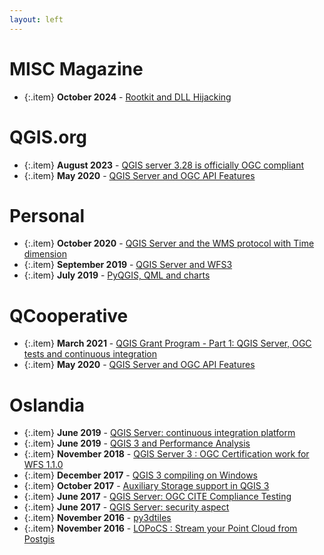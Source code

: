 ```yaml
---
layout: left
---
```



# MISC Magazine

  + {:.item} **October 2024** - <a href="https://connect.ed-diamond.com/misc/mischs-030/rootkit-et-dll-hijacking">Rootkit and DLL Hijacking</a>


# QGIS.org

  + {:.item} **August 2023** - <a href="https://blog.qgis.org/2023/08/22/qgis-server-3-28-is-officially-ogc-compliant/">QGIS server 3.28 is officially OGC compliant</a>
  + {:.item} **May 2020** - <a href="http://blog.qgis.org/2020/05/13/qgis-server-and-ogc-api-features/">QGIS Server and OGC API Features</a>


# Personal

  + {:.item} **October 2020** - <a href="https://pblottiere.github.io/2020/10/06/wmst/">QGIS Server and the WMS protocol with Time dimension</a>
  + {:.item} **September 2019** - <a href="https://pblottiere.github.io/2019/09/18/wfs3/">QGIS Server and WFS3</a>
  + {:.item} **July 2019** - <a href="https://pblottiere.github.io/2019/07/30/qml/">PyQGIS, QML and charts</a>


# QCooperative

  + {:.item} **March 2021** - <a href="https://www.qcooperative.net/blog/ciwms130/">QGIS Grant Program - Part 1: QGIS Server, OGC tests and continuous integration</a>
  + {:.item} **May 2020** - <a href="https://www.qcooperative.net/blog/ogcapif/">QGIS Server and OGC API Features</a>


# Oslandia

  + {:.item} **June 2019** - <a href="https://oslandia.com/en/2019/06/27/qgis-server-continuous-integration-platform/">QGIS Server: continuous integration platform</a>
  + {:.item} **June 2019** - <a href="https://oslandia.com/2019/06/21/qgis-3-and-performance-analysis/">QGIS 3 and Performance Analysis</a>
  + {:.item} **November 2018** - <a href="https://oslandia.com/2018/11/06/qgis-server-3-ogc-certification-work-for-wfs-1-1-0/">QGIS Server 3 : OGC Certification work for WFS 1.1.0</a>
  + {:.item} **December 2017** - <a href="https://oslandia.com/2017/12/20/qgis-3-compiling-on-windows/">QGIS 3 compiling on Windows</a>
  + {:.item} **October 2017** - <a href="https://oslandia.com/2017/10/17/auxiliary-storage-support-in-qgis-3/">Auxiliary Storage support in QGIS 3</a>
  + {:.item} **June 2017** - <a href="https://oslandia.com/2017/06/16/qgis-server-ogc-cite-compliance-testing/">QGIS Server: OGC CITE Compliance Testing</a>
  + {:.item} **June 2017** - <a href="https://oslandia.com/2017/06/14/qgis-server-security-aspect/">QGIS Server: security aspect</a>
  + {:.item} **November 2016** - <a href="https://oslandia.com/en/2016/11/08/py3dtiles/">py3dtiles</a>
  + {:.item} **November 2016** - <a href="https://oslandia.com/en/2016/11/03/locpocs-stream-point-cloud-postgis/">LOPoCS : Stream your Point Cloud from Postgis</a>
